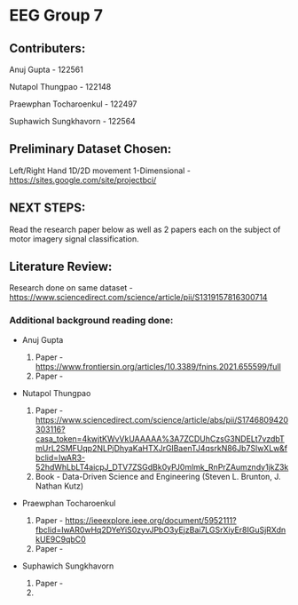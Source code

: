 # EEG Group 7
## Contributers:
Anuj Gupta - 122561

Nutapol Thungpao - 122148

Praewphan Tocharoenkul - 122497

Suphawich Sungkhavorn - 122564
## Preliminary Dataset Chosen:
Left/Right Hand 1D/2D movement 1-Dimensional - https://sites.google.com/site/projectbci/
## NEXT STEPS:
Read the research paper below as well as 2 papers each on the subject of motor imagery signal classification.
## Literature Review:
Research done on same dataset - https://www.sciencedirect.com/science/article/pii/S1319157816300714

### Additional background reading done:
- Anuj Gupta 
  1. Paper - https://www.frontiersin.org/articles/10.3389/fnins.2021.655599/full
  2. Paper - 

- Nutapol Thungpao
  1. Paper - https://www.sciencedirect.com/science/article/abs/pii/S1746809420303116?casa_token=4kwjtKWvVkUAAAAA%3A7ZCDUhCzsG3NDELt7vzdbTmUrL2SMFUqp2NLPjDhyaKaHTXJrGlBaenTJ4qsrkN86Jb7SlwXLw&fbclid=IwAR3-52hdWhLbLT4aicpJ_DTV7ZSGdBk0yPJ0mlmk_RnPrZAumzndy1jkZ3k
  2. Book - Data-Driven Science and Engineering (Steven L. Brunton, J. Nathan Kutz)
  
- Praewphan Tocharoenkul
  1. Paper - https://ieeexplore.ieee.org/document/5952111?fbclid=IwAR0wHq2DYeYiS0zyvJPbO3yEjzBai7LGSrXiyEr8IGuSjRXdnkUE9C9qbC0
  2. Paper - 
  
- Suphawich Sungkhavorn
  1. Paper - 
  2. 
